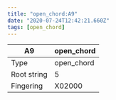 ```yaml
---
title: "open_chord:A9"
date: "2020-07-24T12:42:21.660Z"
tags: [open_chord]
---
```


|A9|open_chord|
|---|---|
|Type|open_chord|
|Root string|5|
|Fingering|X02000|

